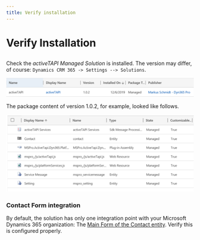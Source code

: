 ```yaml
---
title: Verify installation
---
```


# Verify Installation

## 

Check the _activeTAPI Managed Solution_ is installed. The version may differ, of course: `Dynamics CRM 365 -> Settings --> Solutions`.

![image-20191217144254538](../../.gitbook/assets/solution.png)

The package content of version 1.0.2, for example, looked like follows.

![image-20191217144539707](../../.gitbook/assets/solution_content.png)

### Contact Form integration

By default, the solution has only one integration point with your Microsoft Dynamics 365 organization: The [Main Form of the Contact entity](https://github.com/SchmidteServices/activeTAPI-Dyn365/tree/ffce5a1389e75d04c48de638ce4140637d38a7b6/docs/dyn365/admin/solution/index.md). Verify this is configured properly.

